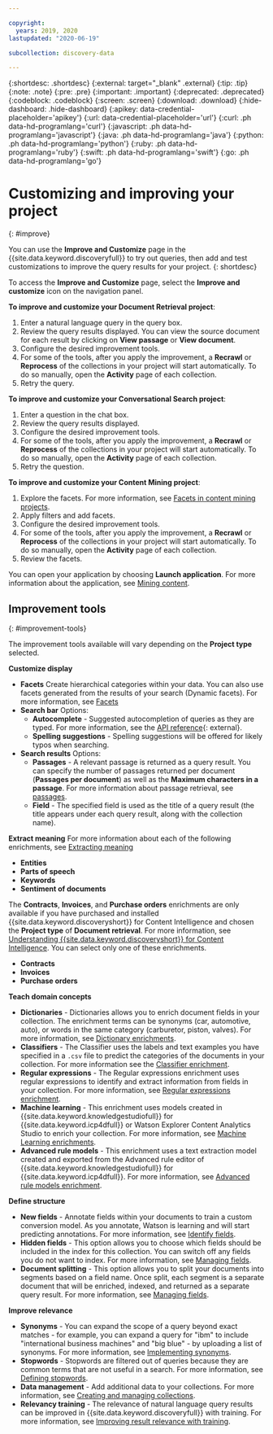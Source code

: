 ```yaml
---

copyright:
  years: 2019, 2020
lastupdated: "2020-06-19"

subcollection: discovery-data

---
```


{:shortdesc: .shortdesc}
{:external: target="_blank" .external}
{:tip: .tip}
{:note: .note}
{:pre: .pre}
{:important: .important}
{:deprecated: .deprecated}
{:codeblock: .codeblock}
{:screen: .screen}
{:download: .download}
{:hide-dashboard: .hide-dashboard}
{:apikey: data-credential-placeholder='apikey'} 
{:url: data-credential-placeholder='url'}
{:curl: .ph data-hd-programlang='curl'}
{:javascript: .ph data-hd-programlang='javascript'}
{:java: .ph data-hd-programlang='java'}
{:python: .ph data-hd-programlang='python'}
{:ruby: .ph data-hd-programlang='ruby'}
{:swift: .ph data-hd-programlang='swift'}
{:go: .ph data-hd-programlang='go'}

# Customizing and improving your project
{: #improve}

<!-- c/s help for the *Improve and customize* page. Do not delete. -->

You can use the **Improve and Customize** page in the {{site.data.keyword.discoveryfull}} to try out queries, then add and test customizations to improve the query results for your project.
{: shortdesc}

To access the **Improve and Customize** page, select the **Improve and customize** icon on the navigation panel.

**To improve and customize your Document Retrieval project**:
1.  Enter a natural language query in the query box.
1.  Review the query results displayed. You can view the source document for each result by clicking on **View passage** or **View document**.
1.  Configure the desired improvement tools. 
1.  For some of the tools, after you apply the improvement, a **Recrawl** or **Reprocess** of the collections in your project will start automatically. To do so manually, open the **Activity** page of each collection.
1.  Retry the query.

**To improve and customize your Conversational Search project**:
1.  Enter a question in the chat box.
1.  Review the query results displayed. 
1.  Configure the desired improvement tools. 
1.  For some of the tools, after you apply the improvement, a **Recrawl** or **Reprocess** of the collections in your project will start automatically. To do so manually, open the **Activity** page of each collection.
1.  Retry the question.

**To improve and customize your Content Mining project**:
1.  Explore the facets. For more information, see [Facets in content mining projects](/docs/discovery-data?topic=discovery-data-facets#facetcm).
1.  Apply filters and add facets. 
1.  Configure the desired improvement tools. 
1.  For some of the tools, after you apply the improvement, a **Recrawl** or **Reprocess** of the collections in your project will start automatically. To do so manually, open the **Activity** page of each collection.
1.  Review the facets.

You can open your application by choosing **Launch application**. For more information about the application, see [Mining content](/docs/discovery-data?topic=discovery-data-contentminerapp).


## Improvement tools
{: #improvement-tools}

The improvement tools available will vary depending on the **Project type** selected.

**Customize display**
-  **Facets**
   Create hierarchical categories within your data. You can also use facets generated from the results of your search (Dynamic facets). For more information, see [Facets](/docs/discovery-data?topic=discovery-data-facets)
-  **Search bar**
   Options: 
     -  **Autocomplete** - Suggested autocompletion of queries as they are typed. For more information, see the [API reference](https://{DomainName}/apidocs/discovery-data#getautocompletion){: external}.
     -  **Spelling suggestions** - Spelling suggestions will be offered for likely typos when searching.
-  **Search results**
   Options:
     -  **Passages** - A relevant passage is returned as a query result. You can specify the number of passages returned per document (**Passages per document**) as well as the **Maximum characters in a passage**. For more information about passage retrieval, see [passages](/docs/discovery-data?topic=discovery-data-query-parameters#passages).
     -  **Field** - The specified field is used as the title of a query result (the title appears under each query result, along with the collection name).
  
**Extract meaning**
For more information about each of the following enrichments, see [Extracting meaning](/docs/discovery-data?topic=discovery-data-create-enrichments#extract-meaning)
-  **Entities**
-  **Parts of speech**
-  **Keywords**
-  **Sentiment of documents**

The **Contracts**, **Invoices**, and **Purchase orders** enrichments are only available if you have purchased and installed {{site.data.keyword.discoveryshort}} for Content Intelligence and chosen the **Project type** of **Document retrieval**. For more information, see [Understanding {{site.data.keyword.discoveryshort}} for Content Intelligence](/docs/discovery-data?topic=discovery-data-output_schema). You can select only one of these enrichments.

-  **Contracts**
-  **Invoices**
-  **Purchase orders**


**Teach domain concepts**
-  **Dictionaries** - Dictionaries allows you to enrich document fields in your collection. The enrichment terms can be synonyms (car, automotive, auto), or words in the same category (carburetor, piston, valves). For more information, see [Dictionary enrichments](/docs/discovery-data?topic=discovery-data-create-enrichments#dictionary-enrichment).
-  **Classifiers** - The Classifier uses the labels and text examples you have specified in a `.csv` file to predict the categories of the documents in your collection. For more information see the [Classifier enrichment](/docs/discovery-data?topic=discovery-data-create-enrichments#classifier-enrichment).
-  **Regular expressions** - The Regular expressions enrichment uses regular expressions to identify and extract information from fields in your collection. For more information, see [Regular expressions enrichment](/docs/discovery-data?topic=discovery-data-create-enrichments#characterpattern-enrichment).
-  **Machine learning** - This enrichment uses models created in {{site.data.keyword.knowledgestudiofull}} for {{site.data.keyword.icp4dfull}} or Watson Explorer Content Analytics Studio to enrich your collection. For more information, see [Machine Learning enrichments](/docs/discovery-data?topic=discovery-data-create-enrichments#machinelearning-enrichment).
-  **Advanced rule models** - This enrichment uses a text extraction model created and exported from the Advanced rule editor of {{site.data.keyword.knowledgestudiofull}} for {{site.data.keyword.icp4dfull}}. For more information, see [Advanced rule models enrichment](/docs/discovery-data?topic=discovery-data-create-enrichments#advanced-rules).


**Define structure**
-  **New fields** - Annotate fields within your documents to train a custom conversion model. As you annotate, Watson is learning and will start predicting annotations. For more information, see [Identify fields](/docs/discovery-data?topic=discovery-data-configuring-fields#identify-fields).
-  **Hidden fields** - This option allows you to choose which fields should be included in the index for this collection. You can switch off any fields you do not want to index. For more information, see [Managing fields](/docs/discovery-data?topic=discovery-data-configuring-fields#field-settings).
-  **Document splitting** - This option allows you to split your documents into segments based on a field name. Once split, each segment is a separate document that will be enriched, indexed, and returned as a separate query result. For more information, see [Managing fields](/docs/discovery-data?topic=discovery-data-configuring-fields#field-settings).

**Improve relevance**
-  **Synonyms** - You can expand the scope of a query beyond exact matches - for example, you can expand a query for "ibm" to include "international business machines" and "big blue" - by uploading a list of synonyms. For more information, see [Implementing synonyms](/docs/discovery-data?topic=discovery-data-search-settings#query-expansion).
-  **Stopwords** - Stopwords are filtered out of queries because they are common terms that are not useful in a search. For more information, see [Defining stopwords](/docs/discovery-data?topic=discovery-data-search-settings#stopwords).
-  **Data management** - Add additional data to your collections. For more information, see [Creating and managing collections](/docs/discovery-data?topic=discovery-data-collections).
-  **Relevancy training** - The relevance of natural language query results can be improved in {{site.data.keyword.discoveryfull}} with training. For more information, see [Improving result relevance with training](/docs/discovery-data?topic=discovery-data-train).



